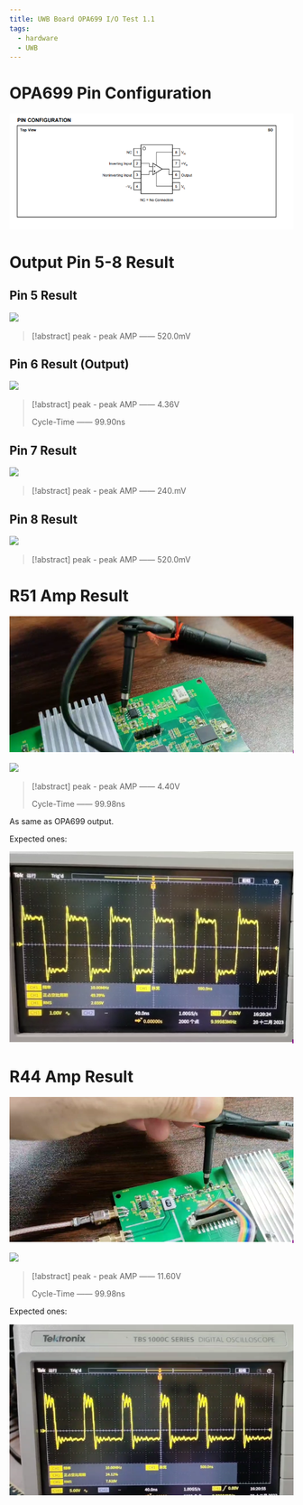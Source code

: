 ```yaml
---
title: UWB Board OPA699 I/O Test 1.1
tags:
  - hardware
  - UWB
---
```

# OPA699 Pin Configuration

![](research_career/UWB_about/report/attachments/Pasted%20image%2020240124144133.png)


# Output Pin 5-8 Result

## Pin 5 Result

![](research_career/UWB_about/report/attachments/eddfb199412aa302a244ecc09588006%201.jpg)

> [!abstract] 
>  peak - peak AMP —— 520.0mV


## Pin 6 Result (Output)

![](research_career/UWB_about/report/attachments/e62823e6aac8e6136052633bc485364.jpg)

> [!abstract] 
>  peak - peak AMP —— 4.36V
>  
>  Cycle-Time —— 99.90ns


## Pin 7 Result


![](research_career/UWB_about/report/attachments/e4c90ae3230c59cf8435ee16806c3eb.jpg)


> [!abstract] 
>  peak - peak AMP —— 240.mV


## Pin 8 Result

![](research_career/UWB_about/report/attachments/5b511d3f0eeabedf9b38e52ade571fb.jpg)

> [!abstract] 
>  peak - peak AMP —— 520.0mV


# R51 Amp Result

![](research_career/UWB_about/report/attachments/70e99e67031e11825b0e3120335ddb0.png)

![](research_career/UWB_about/report/attachments/8087296672da2c599b091554f464a57.jpg)

> [!abstract] 
>  peak - peak AMP —— 4.40V
>  
>  Cycle-Time —— 99.98ns

As same as OPA699 output.

Expected ones:

![](research_career/UWB_about/report/attachments/b4bb769d9dd67125e3571897d577036.png)


# R44 Amp Result

![](research_career/UWB_about/report/attachments/df6821abfc09f5337071d9ed4d76a6f%201.png)

![](research_career/UWB_about/report/attachments/423a04e662206d11b2a178eeaf326dd.jpg)

> [!abstract] 
>  peak - peak AMP —— 11.60V
>  
>  Cycle-Time —— 99.98ns


Expected ones:

![](research_career/UWB_about/report/attachments/c2354d770a165663e67141645ad9b00.png)